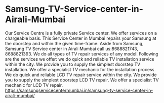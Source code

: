 # Samsung-TV-Service-center-in-Airali-Mumbai
Our Service Centre is a fully private Service center. We offer services on a chargeable basis. This Service Center in Mumbai repairs your Samsung at the doorstep and within the given time-frame. Aside from Samsung, Samsung TV Service center in Airali Mumbai call us:8688821743, 8688821393.   We do all types of TV repair services of any model. Following are the services we offer:  we do quick and reliable TV installation service within the city. We provide you to supply the simplest doorstep TV installation. We offer a specialist TV mechanic for the installation process. We do quick and reliable LCD TV repair service within the city. We provide you to supply the simplest doorstep LCD TV repair. We offer a specialist TV mechanic for LCD TV repair. https://samsungservicecentermumbai.in/samsung-tv-service-center-in-airali-mumbai/
